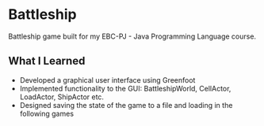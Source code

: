 # Battleship
Battleship game built for my EBC-PJ - Java Programming Language course.

## What I Learned

- Developed a graphical user interface using Greenfoot
- Implemented functionality to the GUI: BattleshipWorld, CellActor, LoadActor, ShipActor etc.
- Designed saving the state of the game to a file and loading in the following games

